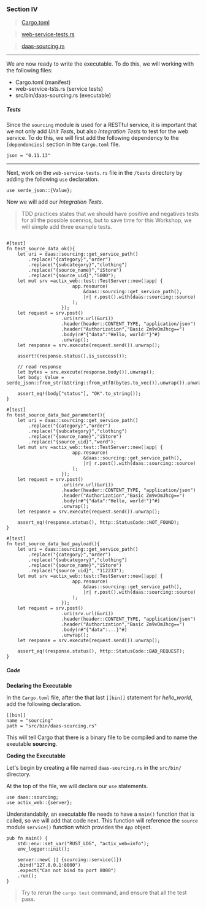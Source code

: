 ### Section IV
>[Cargo.toml](https://github.com/dsietz/rust-daas/blob/master/Cargo.toml)

>[web-service-tests.rs](https://github.com/dsietz/rust-daas/blob/master/tests/web-service-tests.rs)

>[daas-sourcing.rs](https://github.com/dsietz/rust-daas/blob/master/src/bin/daas-sourcing.rs)

---

We are now ready to write the executable. To do this, we will working with the following files:

+ Cargo.toml (manifest)
+ web-service-tsts.rs (service tests)
+ src/bin/daas-sourcing.rs (executable) 

##### Tests

Since the `sourcing` module is used for a RESTful service, it is important that we not only add _Unit Tests_, but also _Integration Tests_ to test for the web service. To do this, we will first add the following dependency to the `[dependencies]` section in hte `Cargo.toml` file.

```
json = "0.11.13"
```

---

Next, work on the `web-service-tests.rs` file in the `/tests` directory by adding the following `use` declaration.

```
use serde_json::{Value};
```

Now we will add our _Integration Tests_.

>TDD practices states that we should have positive and negatives tests for all the possible scenrios, but to save time for this Workshop, we will simple add three example tests.

```

#[test]
fn test_source_data_ok(){
    let uri = daas::sourcing::get_service_path()
        .replace("{category}","order")
        .replace("{subcategory}","clothing")
        .replace("{source_name}","iStore")
        .replace("{source_uid}","5000");  
    let mut srv =actix_web::test::TestServer::new(|app| {
                        app.resource(
                            &daas::sourcing::get_service_path(),
                            |r| r.post().with(daas::sourcing::source)
                        );
                    });
    let request = srv.post()
                    .uri(srv.url(&uri))
                    .header(header::CONTENT_TYPE, "application/json")
                    .header("Authorization","Basic Zm9vOmJhcg==")
                    .body(r#"{"data":"Hello, world!"}"#)
                    .unwrap();
    let response = srv.execute(request.send()).unwrap();

    assert!(response.status().is_success());

    // read response
    let bytes = srv.execute(response.body()).unwrap();
    let body: Value = serde_json::from_str(&String::from_utf8(bytes.to_vec()).unwrap()).unwrap();

    assert_eq!(body["status"], "OK".to_string());
}

#[test]
fn test_source_data_bad_parameter(){
    let uri = daas::sourcing::get_service_path()
        .replace("{category}","order")
        .replace("{subcategory}","clothing")
        .replace("{source_name}","iStore")
        .replace("{source_uid}","word");  
    let mut srv =actix_web::test::TestServer::new(|app| {
                        app.resource(
                            &daas::sourcing::get_service_path(),
                            |r| r.post().with(daas::sourcing::source)
                        );
                    });
    let request = srv.post()
                    .uri(srv.url(&uri))
                    .header(header::CONTENT_TYPE, "application/json")
                    .header("Authorization","Basic Zm9vOmJhcg==")
                    .body(r#"{"data":"Hello, world!"}"#)
                    .unwrap();
    let response = srv.execute(request.send()).unwrap();

    assert_eq!(response.status(), http::StatusCode::NOT_FOUND);
}

#[test]
fn test_source_data_bad_payload(){
    let uri = daas::sourcing::get_service_path()
        .replace("{category}","order")
        .replace("{subcategory}","clothing")
        .replace("{source_name}","iStore")
        .replace("{source_uid}", "112233");  
    let mut srv =actix_web::test::TestServer::new(|app| {
                        app.resource(
                            &daas::sourcing::get_service_path(),
                            |r| r.post().with(daas::sourcing::source)
                        );
                    });
    let request = srv.post()
                    .uri(srv.url(&uri))
                    .header(header::CONTENT_TYPE, "application/json")
                    .header("Authorization","Basic Zm9vOmJhcg==")
                    .body(r#"{"data":...}"#)
                    .unwrap();
    let response = srv.execute(request.send()).unwrap();

    assert_eq!(response.status(), http::StatusCode::BAD_REQUEST);
}
```
 
##### Code

**Declaring the Executable**

In the `Cargo.toml` file, after the that last `[[bin]]` statement for _hello_world_, add the following declaration.

```
[[bin]]
name = "sourcing"
path = "src/bin/daas-sourcing.rs"
```

This will tell Cargo that there is a binary file to be compiled and to name the exeutable **sourcing**.

**Coding the Executable** 

Let's begin by creating a file named `daas-sourcing.rs` in the `src/bin/` directory.

At the top of the file, we will declare our `use` statements.

```
use daas::sourcing;
use actix_web::{server};
```

Understandabily, an executable file needs to have a `main()` function that is called, so we will add that code next. This function will reference the `source` module `service()` function which provides the `App` object. 

```
pub fn main() {    
    std::env::set_var("RUST_LOG", "actix_web=info");
    env_logger::init();

    server::new( || {sourcing::service()})
    .bind("127.0.0.1:8000")
    .expect("Can not bind to port 8000")
    .run();
}
```

>Try to rerun the `cargo test` command, and ensure that all the test pass.